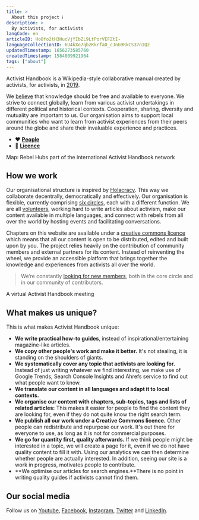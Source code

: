 ```yaml
---
title: >
  About this project ℹ️
description: >
  By activists, for activists
langCode: en
articleID: HoOfo2tH3HucVjYIbZL9LtPorVEFZtI-
languageCollectionID: 6U4kXo7qbzKkrfaO_cJnG9RkCS37n1Qz
updatedTimestamp: 1656273585760
createdTimestamp: 1584809921964
tags: ["about"]
---
```


Activist Handbook is a Wikipedia-style collaborative manual created by activists, for activists, in [2019](/about/history).

We [believe](/about/principles) that knowledge should be free and available to everyone. We strive to connect globally, learn from various activist undertakings in different political and historical contexts. Cooperation, sharing, diversity and mutuality are important to us. Our organisation aims to support local communities who want to learn from activist experiences from their peers around the globe and share their invaluable experience and practices.

-   **❤️** [**People**](/about/people)
-   **📝** [**Licence**](/about/licence)

<div><figcaption>Map: Rebel Hubs part of the international Activist Handbook network</figcaption></div>

## How we work

Our organisational structure is inspired by [Holacracy](https://www.holacracy.org/). This way we collaborate decentrally, democratically and effectively. Our organisation is flexible, currently comprising [six circles](/about/logbook), each with a different function. We are all [volunteers](/about/people), working hard to write articles about activism, make our content available in multiple languages, and connect with rebels from all over the world by hosting events and facilitating conversations.

Chapters on this website are available under a [creative commons licence](/about/licence) which means that all our content is open to be distributed, edited and built upon by you. The project relies heavily on the contribution of community members and external partners for its content. Instead of reinventing the wheel, we provide an accessible platform that brings together the knowledge and experiences from activists all over the world.

> We’re constantly [looking for new members](/join), both in the core circle and in our community of contributors.

<div><figcaption>A virtual Activist Handbook meeting</figcaption></div>

## What makes us unique?

This is what makes Activist Handbook unique:

-   **We write practical how-to guides**, instead of inspirational/entertaining magazine-like articles.
-   **We copy other people's work and make it better.** It's not stealing, it is standing on the shoulders of giants.
-   **We systematically cover any topic that activists are looking for.** Instead of just writing whatever we find interesting, we make use of Google Trends, Search Console Insights and Ahrefs service to find out what people want to know.
-   **We translate our content in all languages and adapt it to local contexts.**
-   **We organise our content with chapters, sub-topics, tags and lists of related articles:** This makes it easier for people to find the content they are looking for, even if they do not quite know the right search term.
-   **We publish all our work under a Creative Commons licence.** Other people can redistribute and repurpose our work. It's out there for everyone to use, as long as it is not for commercial purposes.
-   **We go for quantity first, quality afterwards.** If we think people might be interested in a topic, we will create a page for it, even if we do not have quality content to fill it with. Using our analytics we can then determine whether people are actually interested. In addition, seeing our site is a work in progress, motivates people to contribute.
-   **We optimise our articles for search engines.**There is no point in writing quality guides if activists cannot find them.

## Our social media

Follow us on [Youtube](https://www.youtube.com/channel/UCnaQQFVNV0eKc4j3-zwc09A), [Facebook](https://www.facebook.com/activisthandbook/), [Instagram](http://instagram.com/activisthandbook), [Twitter](https://twitter.com/activistbook) and [LinkedIn](https://www.linkedin.com/company/activist-handbook/).